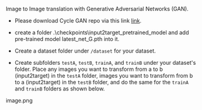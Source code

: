 
Image to Image translation with Generative Adversarial Networks (GAN).

- Please download Cycle GAN repo via this link [link](https://github.com/junyanz/CycleGAN).

- create a folder .\checkpoints\input2target_pretrained_model  and add  pre-trained model latest_net_G.pth into it. 

-   Create a dataset folder under `/dataset` for your dataset.
-   Create subfolders `testA`, `testB`, `trainA`, and `trainB` under your dataset's folder. Place any images you want to transform from a to b (input2target) in the `testA` folder, images you want to transform from b to a (input2target) in the `testB` folder, and do the same for the `trainA` and `trainB` folders as shown below.


image.png